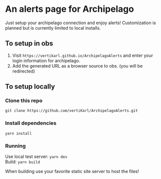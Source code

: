 # An alerts page for Archipelago

Just setup your archipelago connection and enjoy alerts!
Customization is planned but is currently limited to local installs.

## To setup in obs

1. Visit `https://vertikarl.github.io/ArchipelagoAlerts` and enter your login information for archipelago.
2. Add the generated URL as a browser source to obs. (you will be redirected)

## To setup locally

### Clone this repo

`git clone https://github.com/vertiKarl/ArchipelagoAlerts.git`

### Install dependencies

`yarn install`

### Running

Use local test server: `yarn dev`  
Build: `yarn build`

When building use your favorite static site server to host the files!
